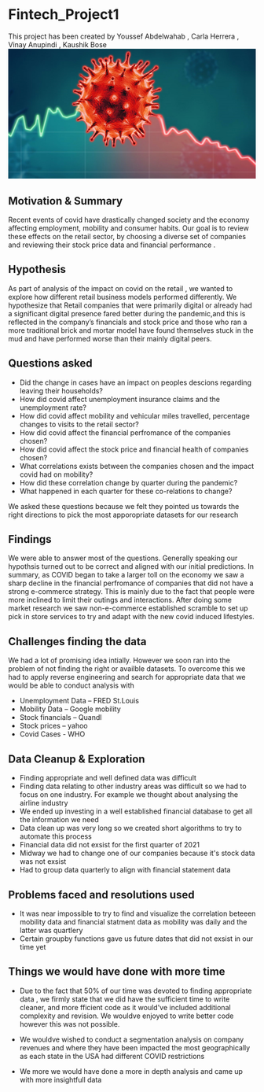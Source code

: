 # Fintech_Project1

This project has been created by Youssef Abdelwahab , Carla Herrera , Vinay Anupindi , Kaushik Bose
![Coronavirus_and_economy](resources/Coronavirus_and_economy.jpg)

## Motivation & Summary
Recent events of covid have drastically changed society and the economy affecting employment, mobility and consumer habits. Our goal is to review these effects on the retail sector, by choosing a diverse set of companies and reviewing their stock price data and financial performance . 

## Hypothesis
As part of analysis of the impact on covid on the retail , we wanted to explore how different retail business models performed differently. We hypothesize that Retail companies that were primarily digital or already had a significant digital presence fared better during the pandemic,and this is reflected in the company’s financials and stock price and those who ran a more traditional brick and mortar model have found themselves stuck in the mud and have performed worse than their mainly digital peers.

## Questions asked
 - Did the change in cases have an impact on peoples descions regarding leaving their households?
 - How did covid affect unemployment insurance claims and the unemployment rate? 
 - How did covid affect mobility and vehicular miles travelled, percentage changes to visits to the retail sector? 
 - How did covid affect the financial perfromance of the companies chosen?
 - How did covid affect the stock price and financial health of companies chosen?
 - What correlations exists between the companies chosen and the impact covid had on mobility?
 - How did these correlation change by quarter during the pandemic?
 - What happened in each quarter for these co-relations to change?    
    
We asked these questions because we felt they pointed us towards the right directions to pick the most apporopriate datasets for our research
    
## Findings
We were able to answer most of the questions. Generally speaking our hypothsis turned out to be correct and aligned with our initial predictions. In summary, as COVID began   to take a larger toll on the economy we saw a sharp decline in the financial perfromance of companies that did not have a strong e-commerce strategy. This is mainly due to   the fact that people were more inclined to limit their outings and interactions. After doing some market research we saw non-e-commerce established scramble to set up pick   in store services to try and adapt with the new covid induced lifestyles.
  
## Challenges finding the data
We had a lot of promising idea intially. However we soon ran into the problem of not finding the right or availble datasets. To overcome this we had to apply reverse engineering and search for appropriate data that we would be able to conduct analysis with 
   - Unemployment Data – FRED St.Louis
   - Mobility Data – Google mobility 
   - Stock financials – Quandl 
   - Stock prices –  yahoo
   - Covid Cases - WHO
  
## Data Cleanup & Exploration
  - Finding appropriate and well defined data was difficult 
  - Finding data relating to other industry areas was difficult so we had to focus on one industry. For example we thought about analysing the airline industry
  - We ended up investing in a well established financial database to get all the information we need 
  - Data clean up was very long so we created short algorithms to try to automate this process 
  - Financial data did not exsist for the first quarter of 2021
  - Midway we had to change one of our companies because it's stock data was not exsist
  - Had to group data quarterly to align with financial statement data


## Problems faced and resolutions used
 - It was near impossible to try to find and visualize the correlation beteeen mobility data and financial statment data as mobility was daily and the latter was quartlery 
 - Certain groupby functions gave us future dates that did not exsist in our time yet
   

## Things we would have done with more time
 - Due to the fact that 50% of our time was devoted to finding appropriate data , we firmly state that we did have the sufficient time to write cleaner, and more fficient code as it would've included additional complexity and revision. We wouldve enjoyed to write better code however this was not possible. 
 
 - We wouldve wished to conduct a segmentation analysis on company revenues and where they have been impacted the most geographically as each state in the USA had different COVID restrictions 
 
 - We more we would have done a more in depth analysis and came up with more insightfull data 
